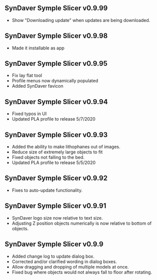 SynDaver Symple Slicer v0.9.99
------------------------------
- Show "Downloading update" when updates are being downloaded.

SynDaver Symple Slicer v0.9.98
------------------------------
- Made it installable as app

SynDaver Symple Slicer v0.9.95
------------------------------
- Fix lay flat tool
- Profile menus now dynamically populated
- Added SynDaver favicon


SynDaver Symple Slicer v0.9.94
------------------------------
- Fixed typos in UI
- Updated PLA profile to release 5/7/2020

SynDaver Symple Slicer v0.9.93
------------------------------

- Added the ability to make lithophanes out of images.
- Reduce size of extremely large objects to fit
- Fixed objects not falling to the bed.
- Updated PLA profile to release 5/5/2020

SynDaver Symple Slicer v0.9.92
------------------------------

- Fixes to auto-update functionality.

SynDaver Symple Slicer v0.9.91
------------------------------

- SynDaver logo size now relative to text size.
- Adjusting Z position objects numerically is now relative to bottom of objects.

SynDaver Symple Slicer v0.9.9
-----------------------------

- Added change log to update dialog box.
- Corrected and/or clarified wording in dialog boxes.
- Allow dragging and dropping of multiple models at once.
- Fixed bug where objects would not always fall to floor after rotating.